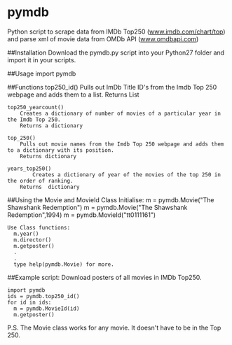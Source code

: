 # pymdb
Python  script to scrape data from IMDb Top250 (www.imdb.com/chart/top) and parse xml of movie data from OMDb API (www.omdbapi.com)

##Installation
Download the pymdb.py script into your Python27 folder and import it in your scripts.

##Usage
    import pymdb
   
##Functions
    top250_id()
        Pulls out ImDb Title ID's from the Imdb Top 250 webpage and adds them to a list.
        Returns List
    
    top250_yearcount()
        Creates a dictionary of number of movies of a particular year in the Imdb Top 250.
        Returns a dictionary
    
    top_250()
        Pulls out movie names from the Imdb Top 250 webpage and adds them to a dictionary with its position.
        Returns dictionary
    
    years_top250()
            Creates a dictionary of year of the movies of the top 250 in the order of ranking.
        Returns  dictionary
        
##Using the Movie and MovieId Class
    Initialise:
      m = pymdb.Movie("The Shawshank Redemption")
      m = pymdb.Movie("The Shawshank Redemption",1994)
      m = pymdb.MovieId("tt0111161")
  
    Use Class functions:
      m.year()
      m.director()
      m.getposter()
      .
      .
      type help(pymdb.Movie) for more.
  
  
##Example script: Download posters of all movies in IMDb Top250.
    
    import pymdb
    ids = pymdb.top250_id()
    for id in ids:
      m = pymdb.MovieId(id)
      m.getposter()


P.S. The Movie class works for any movie. It doesn't have to be in the Top 250.
